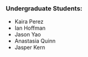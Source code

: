 ### Undergraduate Students:

- Kaira Perez
- Ian Hoffman
- Jason Yao
- Anastasia Quinn
- Jasper Kern

